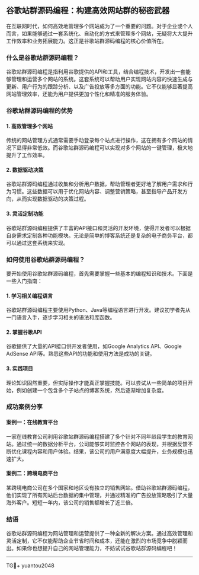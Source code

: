 ## 谷歌站群源码编程：构建高效网站群的秘密武器

在互联网时代，如何高效地管理多个网站成为了一个重要的问题。对于企业或个人而言，如果能够通过一套系统化、自动化的方式来管理多个网站，无疑将大大提升工作效率和业务拓展能力。这正是谷歌站群源码编程的核心价值所在。

### 什么是谷歌站群源码编程？

谷歌站群源码编程是指利用谷歌提供的API和工具，结合编程技术，开发出一套能够管理和运营多个网站的系统。这套系统可以帮助用户实现网站内容的快速生成与更新、用户行为的跟踪分析、以及广告投放等多方面的功能。它不仅能够显著提高网站管理效率，还能为用户提供更加个性化和精准的服务体验。

### 谷歌站群源码编程的优势

#### 1. 高效管理多个网站

传统的网站管理方式通常需要手动登录每个站点进行操作，这在拥有多个网站的情况下显得非常低效。而谷歌站群源码编程可以实现对多个网站的一键管理，极大地提升了工作效率。

#### 2. 数据驱动决策

谷歌站群源码编程通过收集和分析用户数据，帮助管理者更好地了解用户需求和行为习惯。这些数据可以用于优化网站内容、调整营销策略，甚至指导产品开发方向，从而实现数据驱动的决策过程。

#### 3. 灵活定制功能

谷歌站群源码编程提供了丰富的API接口和灵活的开发环境，使得开发者可以根据自身需求定制各种功能模块。无论是简单的博客系统还是复杂的电子商务平台，都可以通过这套系统来实现。

### 如何使用谷歌站群源码编程？

要开始使用谷歌站群源码编程，首先需要掌握一些基本的编程知识和技术。下面是一些入门指南：

#### 1. 学习相关编程语言

谷歌站群源码编程主要使用Python、Java等编程语言进行开发。建议初学者先从一门语言入手，逐步学习相关的语法和库函数。

#### 2. 掌握谷歌API

谷歌提供了大量的API接口供开发者使用，如Google Analytics API、Google AdSense API等。熟悉这些API的功能和使用方法是成功的关键。

#### 3. 实践项目

理论知识固然重要，但实际操作才能真正掌握技能。可以尝试从一些简单的项目开始，例如创建一个包含多个子站点的博客系统，然后逐渐增加复杂度。

### 成功案例分享

#### 案例一：在线教育平台

一家在线教育公司利用谷歌站群源码编程搭建了多个针对不同年龄段学生的教育网站。通过统一的数据分析平台，公司能够实时监控各个网站的表现，并根据反馈不断优化课程内容和用户体验。结果，该公司的用户满意度大幅提升，业务规模也迅速扩大。

#### 案例二：跨境电商平台

某跨境电商公司在多个国家和地区设有独立的销售网站。借助谷歌站群源码编程，他们实现了所有网站后台数据的集中管理，并通过精准的广告投放策略吸引了大量海外客户。短短一年内，该公司的销售额增长了近三倍。

### 结语

谷歌站群源码编程为网站管理和运营提供了一种全新的解决方案。通过高效管理和灵活定制，它不仅能帮助企业节省时间和成本，还能在激烈的市场竞争中脱颖而出。如果你也想提升自己的网站管理能力，不妨试试谷歌站群源码编程吧！

---

TG💪+ yuantou2048